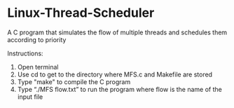 # Linux-Thread-Scheduler

A C program that simulates the flow of multiple threads and schedules them according to priority

Instructions:

1. Open terminal
2. Use cd to get to the directory where MFS.c and Makefile are stored
3. Type "make" to compile the C program
4. Type “./MFS flow.txt” to run the program where flow is the name of the input file
